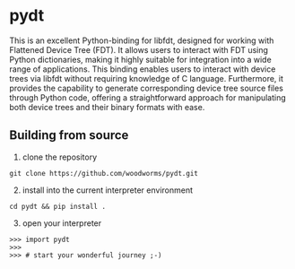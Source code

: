 # pydt

This is an excellent Python-binding for libfdt, designed for working with Flattened Device Tree (FDT). It allows users to interact with FDT using Python dictionaries, making it highly suitable for integration into a wide range of applications. This binding enables users to interact with device trees via libfdt without requiring knowledge of C language. Furthermore, it provides the capability to generate corresponding device tree source files through Python code, offering a straightforward approach for manipulating both device trees and their binary formats with ease.


## Building from source

1. clone the repository
```
git clone https://github.com/woodworms/pydt.git
```

2. install into the current interpreter environment
```
cd pydt && pip install .
```

3. open your interpreter
```
>>> import pydt
>>> 
>>> # start your wonderful journey ;-)
```